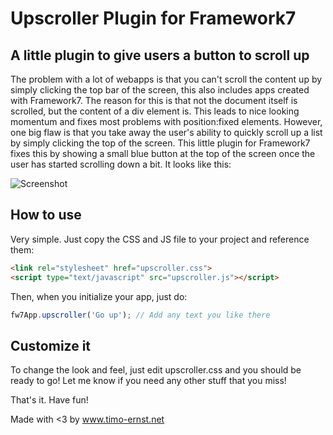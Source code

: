 # Upscroller Plugin for Framework7
## A little plugin to give users a button to scroll up

The problem with a lot of webapps is that you can't scroll the content up by simply clicking the top bar of the screen, this also includes apps created with Framework7. The reason for this is that not the document itself is scrolled, but the content of a div element is. This leads to nice looking momentum and fixes most problems with position:fixed elements. However, one big flaw is that you take away the user's ability to quickly scroll up a list by simply clicking the top of the screen. This little plugin for Framework7 fixes this by showing a small blue button at the top of the screen once the user has started scrolling down a bit. It looks like this:

![Screenshot](https://raw.githubusercontent.com/valnub/Framework7-Upscroller-Plugin/master/screenshot.jpg)

## How to use

Very simple. Just copy the CSS and JS file to your project and reference them:

```html
<link rel="stylesheet" href="upscroller.css">
<script type="text/javascript" src="upscroller.js"></script>
```

Then, when you initialize your app, just do:

```javascript
fw7App.upscroller('Go up'); // Add any text you like there
```

## Customize it

To change the look and feel, just edit upscroller.css and you should be ready to go! Let me know if you need any other stuff that you miss!

That's it. Have fun!

Made with <3 by www.timo-ernst.net
